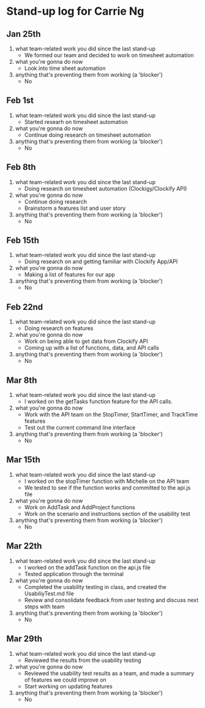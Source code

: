# Stand-up log for Carrie Ng

## Jan 25th
1. what team-related work you did since the last stand-up
    - We formed our team and decided to work on timesheet automation 
2. what you're gonna do now
    - Look into time sheet automation
3. anything that's preventing them from working (a 'blocker')
    - No

## Feb 1st
1. what team-related work you did since the last stand-up
    - Started researh on timesheet automation
2. what you're gonna do now
    - Continue doing research on timesheet automation
3. anything that's preventing them from working (a 'blocker')
    - No

## Feb 8th
1. what team-related work you did since the last stand-up
    - Doing research on timesheet automation (Clockigy/Clockify API)
2. what you're gonna do now
    - Continue doing research
    - Brainstorm a features list and user story
3. anything that's preventing them from working (a 'blocker')
    - No

## Feb 15th
1. what team-related work you did since the last stand-up
    - Doing research on and getting familiar with Clockify App/API
2. what you're gonna do now
    - Making a list of features for our app
3. anything that's preventing them from working (a 'blocker')
    - No

## Feb 22nd
1. what team-related work you did since the last stand-up
    - Doing research on features
2. what you're gonna do now
    - Work on being able to get data from Clockify API
    - Coming up with a list of functions, data, and API calls
3. anything that's preventing them from working (a 'blocker')
    - No

## Mar 8th
1. what team-related work you did since the last stand-up
    - I worked on the getTasks function feature for the API calls. 
2. what you're gonna do now
    - Work with the API team on the StopTimer, StartTimer, and TrackTime features
    - Test out the current command line interface
3. anything that's preventing them from working (a 'blocker')
    - No

## Mar 15th
1. what team-related work you did since the last stand-up
    - I worked on the stopTimer function with Michelle on the API team 
    - We tested to see if the function works and committed to the api.js file 
2. what you're gonna do now
    - Work on AddTask and AddProject functions
    - Work on the scenario and instructions section of the usability test
3. anything that's preventing them from working (a 'blocker')
    - No

## Mar 22th
1. what team-related work you did since the last stand-up
    - I worked on the addTask function on the api.js file
    - Tested application through the terminal 
2. what you're gonna do now
    - Completed the usability testing in class, and created the UsabiliyTest.md file 
    - Review and consolidate feedback from user testing and discuss next steps with team
3. anything that's preventing them from working (a 'blocker')
    - No

## Mar 29th
1. what team-related work you did since the last stand-up
    - Reviewed the results from the usability testing
2. what you're gonna do now
    - Reviewed the usability test results as a team, and made a summary of features we could improve on
    - Start working on updating features
3. anything that's preventing them from working (a 'blocker')
    - No
